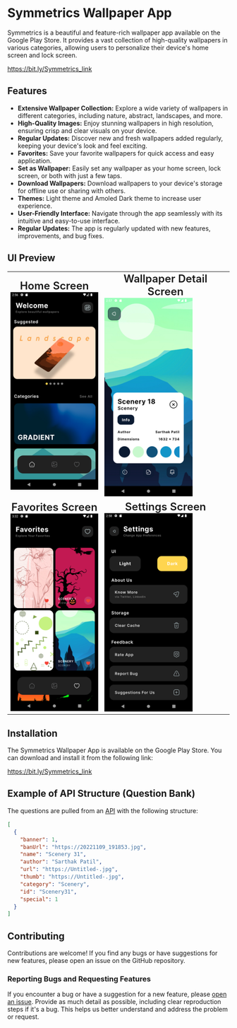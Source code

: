 # Symmetrics Wallpaper App

Symmetrics is a beautiful and feature-rich wallpaper app available on the Google Play Store. It provides a vast collection of high-quality wallpapers in various categories, allowing users to personalize their device's home screen and lock screen.

https://bit.ly/Symmetrics_link

## Features

- **Extensive Wallpaper Collection:** Explore a wide variety of wallpapers in different categories, including nature, abstract, landscapes, and more.
- **High-Quality Images:** Enjoy stunning wallpapers in high resolution, ensuring crisp and clear visuals on your device.
- **Regular Updates:** Discover new and fresh wallpapers added regularly, keeping your device's look and feel exciting.
- **Favorites:** Save your favorite wallpapers for quick access and easy application.
- **Set as Wallpaper:** Easily set any wallpaper as your home screen, lock screen, or both with just a few taps.
- **Download Wallpapers:** Download wallpapers to your device's storage for offline use or sharing with others.
- **Themes:** Light theme and Amoled Dark theme to increase user experience.
- **User-Friendly Interface:** Navigate through the app seamlessly with its intuitive and easy-to-use interface.
- **Regular Updates:** The app is regularly updated with new features, improvements, and bug fixes.

## UI Preview
<table border="0">
  <tr>
    <td>
      <div style="text-align: center; font-size: 24px;font-weight: 600;">Home Screen</div>
      <img src="https://github.com/ezsarthak/Symmetrics_API/blob/main/image5.png" width="200">
    </td>
    <td>
      <div style="text-align: center; font-size: 24px;font-weight: 600;">Wallpaper Detail Screen</div>
      <img src="https://github.com/ezsarthak/Symmetrics_API/blob/main/image%202.png" width="200">
    </td>
  </tr>
  <tr>
    <td>
      <div style="text-align: center; font-size: 24px;font-weight: 600;">Favorites Screen</div>
      <img src="https://github.com/ezsarthak/Symmetrics_API/blob/main/fav.png" width="200">
    </td>
    <td>
      <div style="text-align: center; font-size: 24px;font-weight: 600;">Settings Screen</div>
      <img src="https://github.com/ezsarthak/Symmetrics_API/blob/main/image%201.png" width="200">
    </td>
  </tr>
</table>

## Installation

The Symmetrics Wallpaper App is available on the Google Play Store. You can download and install it from the following link:

https://bit.ly/Symmetrics_link


## Example of API Structure (Question Bank)

The questions are pulled from an [API](https://raw.githubusercontent.com/ezsarthak/Symmetrics_API/refs/heads/main/main.json) with the following structure:

```json
[
  {
    "banner": 1,
    "banUrl": "https://20221109_191853.jpg",
    "name": "Scenery 31",
    "author": "Sarthak Patil",
    "url": "https://Untitled-.jpg",
    "thumb": "https://Untitled-.jpg",
    "category": "Scenery",
    "id": "Scenery31",
    "special": 1
  }
]
```

## Contributing

Contributions are welcome! If you find any bugs or have suggestions for new features, please open an issue on the GitHub repository.

### Reporting Bugs and Requesting Features
If you encounter a bug or have a suggestion for a new feature, please [open an issue](https://github.com/ezsarthak/Symmetrics_Code/issues/new). Provide as much detail as possible, including clear reproduction steps if it's a bug. This helps us better understand and address the problem or request.
